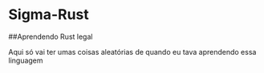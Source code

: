 # Sigma-Rust

##Aprendendo Rust legal

Aqui só vai ter umas coisas aleatórias de quando eu tava aprendendo essa linguagem